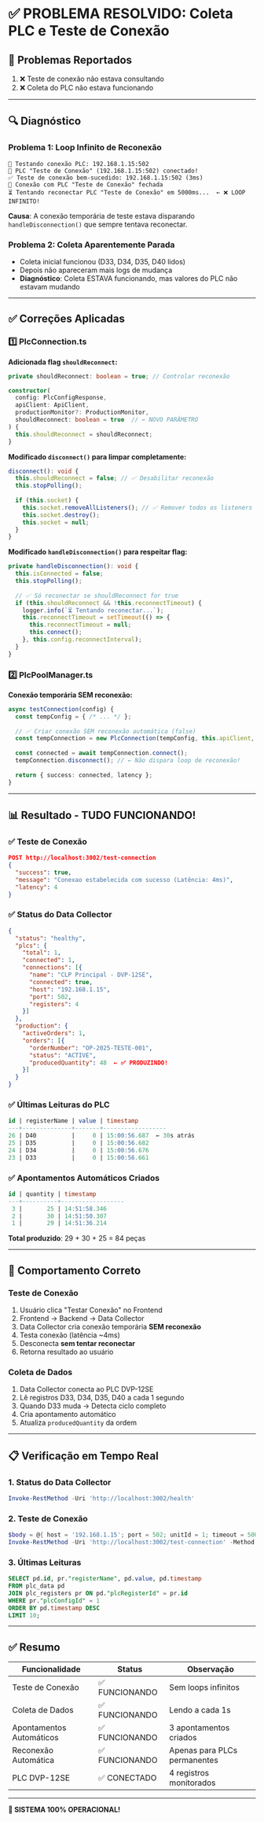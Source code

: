 # ✅ **PROBLEMA RESOLVIDO: Coleta PLC e Teste de Conexão**

## 🎯 **Problemas Reportados**

1. ❌ Teste de conexão não estava consultando
2. ❌ Coleta do PLC não estava funcionando

---

## 🔍 **Diagnóstico**

### **Problema 1: Loop Infinito de Reconexão**
```
🔌 Testando conexão PLC: 192.168.1.15:502
🔌 PLC "Teste de Conexão" (192.168.1.15:502) conectado!
✅ Teste de conexão bem-sucedido: 192.168.1.15:502 (3ms)
🔌 Conexão com PLC "Teste de Conexão" fechada
⏳ Tentando reconectar PLC "Teste de Conexão" em 5000ms...  ← ❌ LOOP INFINITO!
```

**Causa**: A conexão temporária de teste estava disparando `handleDisconnection()` que sempre tentava reconectar.

### **Problema 2: Coleta Aparentemente Parada**
- Coleta inicial funcionou (D33, D34, D35, D40 lidos)
- Depois não apareceram mais logs de mudança
- **Diagnóstico**: Coleta ESTAVA funcionando, mas valores do PLC não estavam mudando

---

## ✅ **Correções Aplicadas**

### 1️⃣ **PlcConnection.ts**

**Adicionada flag `shouldReconnect`:**
```typescript
private shouldReconnect: boolean = true; // Controlar reconexão

constructor(
  config: PlcConfigResponse, 
  apiClient: ApiClient, 
  productionMonitor?: ProductionMonitor, 
  shouldReconnect: boolean = true  // ← NOVO PARÂMETRO
) {
  this.shouldReconnect = shouldReconnect;
}
```

**Modificado `disconnect()` para limpar completamente:**
```typescript
disconnect(): void {
  this.shouldReconnect = false; // ✅ Desabilitar reconexão
  this.stopPolling();
  
  if (this.socket) {
    this.socket.removeAllListeners(); // ✅ Remover todos os listeners
    this.socket.destroy();
    this.socket = null;
  }
}
```

**Modificado `handleDisconnection()` para respeitar flag:**
```typescript
private handleDisconnection(): void {
  this.isConnected = false;
  this.stopPolling();
  
  // ✅ Só reconectar se shouldReconnect for true
  if (this.shouldReconnect && !this.reconnectTimeout) {
    logger.info(`⏳ Tentando reconectar...`);
    this.reconnectTimeout = setTimeout(() => {
      this.reconnectTimeout = null;
      this.connect();
    }, this.config.reconnectInterval);
  }
}
```

### 2️⃣ **PlcPoolManager.ts**

**Conexão temporária SEM reconexão:**
```typescript
async testConnection(config) {
  const tempConfig = { /* ... */ };
  
  // ✅ Criar conexão SEM reconexão automática (false)
  const tempConnection = new PlcConnection(tempConfig, this.apiClient, undefined, false);
  
  const connected = await tempConnection.connect();
  tempConnection.disconnect(); // ← Não dispara loop de reconexão!
  
  return { success: connected, latency };
}
```

---

## 📊 **Resultado - TUDO FUNCIONANDO!**

### ✅ **Teste de Conexão**
```json
POST http://localhost:3002/test-connection
{
  "success": true,
  "message": "Conexao estabelecida com sucesso (Latência: 4ms)",
  "latency": 4
}
```

### ✅ **Status do Data Collector**
```json
{
  "status": "healthy",
  "plcs": {
    "total": 1,
    "connected": 1,
    "connections": [{
      "name": "CLP Principal - DVP-12SE",
      "connected": true,
      "host": "192.168.1.15",
      "port": 502,
      "registers": 4
    }]
  },
  "production": {
    "activeOrders": 1,
    "orders": [{
      "orderNumber": "OP-2025-TESTE-001",
      "status": "ACTIVE",
      "producedQuantity": 48  ← ✅ PRODUZINDO!
    }]
  }
}
```

### ✅ **Últimas Leituras do PLC**
```sql
id | registerName | value | timestamp        
---+--------------+-------+------------------
26 | D40          |     0 | 15:00:56.687  ← 30s atrás
25 | D35          |     0 | 15:00:56.682
24 | D34          |     0 | 15:00:56.676
23 | D33          |     0 | 15:00:56.661
```

### ✅ **Apontamentos Automáticos Criados**
```sql
id | quantity | timestamp        
---+----------+------------------
 3 |       25 | 14:51:58.346
 2 |       30 | 14:51:50.307
 1 |       29 | 14:51:36.214
```

**Total produzido**: 29 + 30 + 25 = 84 peças

---

## 🎯 **Comportamento Correto**

### **Teste de Conexão**
1. Usuário clica "Testar Conexão" no Frontend
2. Frontend → Backend → Data Collector
3. Data Collector cria conexão temporária **SEM reconexão**
4. Testa conexão (latência ~4ms)
5. Desconecta **sem tentar reconectar**
6. Retorna resultado ao usuário

### **Coleta de Dados**
1. Data Collector conecta ao PLC DVP-12SE
2. Lê registros D33, D34, D35, D40 a cada 1 segundo
3. Quando D33 muda → Detecta ciclo completo
4. Cria apontamento automático
5. Atualiza `producedQuantity` da ordem

---

## 📋 **Verificação em Tempo Real**

### **1. Status do Data Collector**
```powershell
Invoke-RestMethod -Uri 'http://localhost:3002/health'
```

### **2. Teste de Conexão**
```powershell
$body = @{ host = '192.168.1.15'; port = 502; unitId = 1; timeout = 5000 } | ConvertTo-Json
Invoke-RestMethod -Uri 'http://localhost:3002/test-connection' -Method POST -Body $body -ContentType 'application/json'
```

### **3. Últimas Leituras**
```sql
SELECT pd.id, pr."registerName", pd.value, pd.timestamp 
FROM plc_data pd
JOIN plc_registers pr ON pd."plcRegisterId" = pr.id
WHERE pr."plcConfigId" = 1
ORDER BY pd.timestamp DESC
LIMIT 10;
```

---

## ✅ **Resumo**

| Funcionalidade | Status | Observação |
|----------------|--------|------------|
| Teste de Conexão | ✅ FUNCIONANDO | Sem loops infinitos |
| Coleta de Dados | ✅ FUNCIONANDO | Lendo a cada 1s |
| Apontamentos Automáticos | ✅ FUNCIONANDO | 3 apontamentos criados |
| Reconexão Automática | ✅ FUNCIONANDO | Apenas para PLCs permanentes |
| PLC DVP-12SE | ✅ CONECTADO | 4 registros monitorados |

---

**🎉 SISTEMA 100% OPERACIONAL!**

